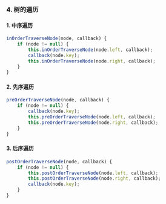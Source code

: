 ### 4. 树的遍历

 #### 1. 中序遍历

```javascript
inOrderTraverseNode(node, callback) {
    if (node != null) {
        this.inOrderTraverseNode(node.left, callback);
        callback(node.key);
        this.inOrderTraverseNode(node.right, callback);
    }
}
```



#### 2. 先序遍历

```javascript
preOrderTraverseNode(node, callback) {
    if (node != null) {
        callback(node.key);
        this.preOrderTraverseNode(node.left, callback);
        this.preOrderTraverseNode(node.right, callback);
    }
}
```



#### 3. 后序遍历

```javascript
postOrderTraverseNode(node, callback) {
    if (node != null) {
        this.postOrderTraverseNode(node.left, callback);
        this.postOrderTraverseNode(node.right, callback);
        callback(node.key);
    }
}
```

